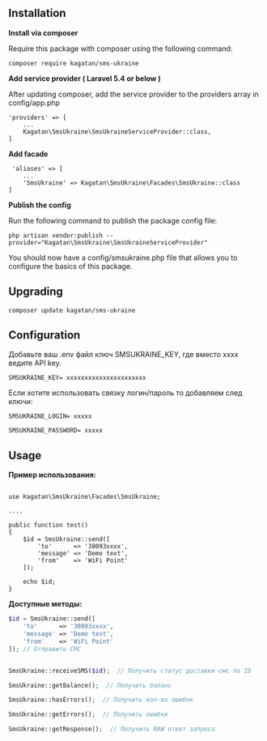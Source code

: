 ## Installation

**Install via composer**

Require this package with composer using the following command:

```
composer require kagatan/sms-ukraine
```

**Add service provider ( Laravel 5.4 or below )**

After updating composer, add the service provider to the providers array in config/app.php 

```
'providers' => [
    ...
    Kagatan\SmsUkraine\SmsUkraineServiceProvider::class,
]
```

**Add facade**

```
 'aliases' => [
    ...
    'SmsUkraine' => Kagatan\SmsUkraine\Facades\SmsUkraine::class
]
```


**Publish the config**

Run the following command to publish the package config file:

```
php artisan vendor:publish --provider="Kagatan\SmsUkraine\SmsUkraineServiceProvider"
```
You should now have a config/smsukraine.php file that allows you to configure the basics of this package.
 
 
## Upgrading
 
```
composer update kagatan/sms-ukraine
```
 
## Configuration
Добавьте ваш .env файл ключ SMSUKRAINE_KEY, где вместо xxxx ведите API key.

```
SMSUKRAINE_KEY= xxxxxxxxxxxxxxxxxxxxxx

```
Если хотите использовать связку логин/пароль то добавляем след ключи:

```
SMSUKRAINE_LOGIN= xxxxx

SMSUKRAINE_PASSWORD= xxxxx

```
 

## Usage

**Пример использования:**

```

use Kagatan\SmsUkraine\Facades\SmsUkraine;

....

public function test()
{
    $id = SmsUkraine::send([
        'to'      => '38093xxxx',
        'message' => 'Demo text',
        'from'    => 'WiFi Point'
    ]);
    
    echo $id;
}
```

**Доступные методы:**

```php
$id = SmsUkraine::send([
    'to'      => '38093xxxx',
    'message' => 'Demo text',
    'from'    => 'WiFi Point'
]); // Отправить СМС


SmsUkraine::receiveSMS($id);  // Получить статус доставки смс по ID

SmsUkraine::getBalance();  // Получить баланс

SmsUkraine::hasErrors();  // Получить кол-во ошибок

SmsUkraine::getErrors();  // Получить ошибки

SmsUkraine::getResponse();  // Получить RAW ответ запроса
```